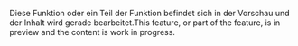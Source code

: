 <span data-ttu-id="51cf6-101">Diese Funktion oder ein Teil der Funktion befindet sich in der Vorschau und der Inhalt wird gerade bearbeitet.</span><span class="sxs-lookup"><span data-stu-id="51cf6-101">This feature, or part of the feature, is in preview and the content is work in progress.</span></span>